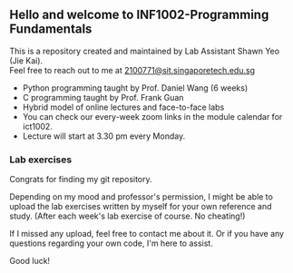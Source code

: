 ## Hello and welcome to INF1002-Programming Fundamentals
This is a repository created and maintained by Lab Assistant Shawn Yeo (Jie Kai). <br/>
Feel free to reach out to me at 2100771@sit.singaporetech.edu.sg 

- Python programming taught by Prof. Daniel Wang (6 weeks)
- C programming taught by Prof. Frank Guan 
- Hybrid model of online lectures and face-to-face labs
- You can check our every-week zoom links in the module calendar for ict1002.  
- Lecture will start at 3.30 pm every Monday.

### Lab exercises
Congrats for finding my git repository. 

Depending on my mood and professor's permission, I might be able to upload the lab exercises written by myself for your own reference and study. (After each week's lab exercise of course. No cheating!)

If I missed any upload, feel free to contact me about it. Or if you have any questions regarding your own code, I'm here to assist.


Good luck!
